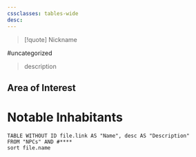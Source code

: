 ```yaml
---
cssclasses: tables-wide
desc: 
---
```

>[!quote] Nickname

#uncategorized

>description

## Area of Interest


# Notable Inhabitants
```dataview
TABLE WITHOUT ID file.link AS "Name", desc AS "Description"
FROM "NPCs" AND #****
sort file.name
```